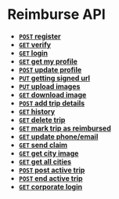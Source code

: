 # Reimburse API

- **[<code>POST</code> register](https://github.com/poojapauskar/reimburse_admin/blob/master/docs/register.md)**
- **[<code>GET</code> verify](https://github.com/poojapauskar/reimburse_admin/blob/master/docs/verify.md)**
- **[<code>GET</code> login](https://github.com/poojapauskar/reimburse_admin/blob/master/docs/login.md)**
- **[<code>GET</code> get my profile](https://github.com/poojapauskar/reimburse_admin/blob/master/docs/get_my_profile.md)**
- **[<code>POST</code> update profile](https://github.com/poojapauskar/reimburse_admin/blob/master/docs/edit_profile.md)**
- **[<code>PUT</code> getting signed url](https://github.com/poojapauskar/reimburse_admin/blob/master/docs/get_signed_url.md)**
- **[<code>PUT</code> upload images](https://github.com/poojapauskar/reimburse_admin/blob/master/docs/upload_image.md)**
- **[<code>GET</code> download image](https://github.com/poojapauskar/reimburse_admin/blob/master/docs/download.md)**
- **[<code>POST</code> add trip details](https://github.com/poojapauskar/reimburse_admin/blob/master/docs/add_trip_details.md)**
- **[<code>GET</code> history](https://github.com/poojapauskar/reimburse_admin/blob/master/docs/history.md)**
- **[<code>GET</code> delete trip](https://github.com/poojapauskar/reimburse_admin/blob/master/docs/delete_trip.md)**
- **[<code>GET</code> mark trip as reimbursed](https://github.com/poojapauskar/reimburse_admin/blob/master/docs/mark_trip_as_reimbursed.md)**
- **[<code>GET</code> update phone/email](https://github.com/poojapauskar/reimburse_admin/blob/master/docs/update_phone_email.md)**
- **[<code>GET</code> send claim](https://github.com/poojapauskar/reimburse_admin/blob/master/docs/send_claim.md)**
- **[<code>GET</code> get city image](https://github.com/poojapauskar/reimburse_admin/blob/master/docs/get_city_image.md)**
- **[<code>GET</code> get all cities](https://github.com/poojapauskar/reimburse_admin/blob/master/docs/get_all_cities.md)**
- **[<code>POST</code> post active trip](https://github.com/poojapauskar/reimburse_admin/blob/master/docs/post_active_trips.md)**
- **[<code>POST</code> end active trip](https://github.com/poojapauskar/reimburse_admin/blob/master/docs/end_active_trip.md)**
- **[<code>GET</code> corporate login](https://github.com/poojapauskar/reimburse_admin/blob/master/docs/corporate_login.md)**
